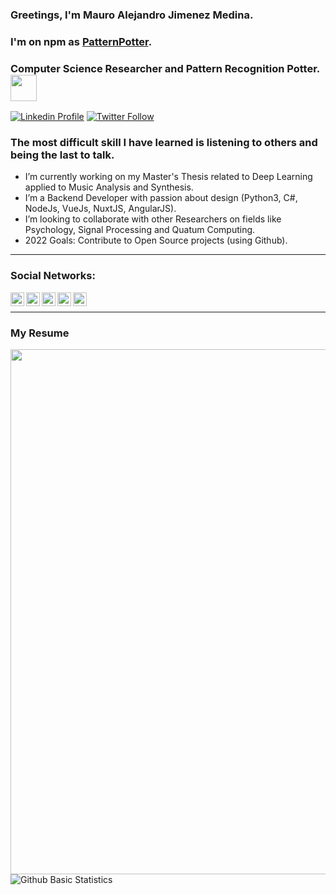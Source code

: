 ### Greetings, I'm Mauro Alejandro Jimenez Medina.
### I'm on npm as [PatternPotter](https://www.npmjs.com/~patternpotter).

### Computer Science Researcher and Pattern Recognition Potter. <img src="https://mauroalejandrojm.vercel.app/svg/potterGlasses.svg" width="42">

[![Linkedin Profile](https://img.shields.io/static/v1?label=My%20Profile&logo=Linkedin&logoColor=FFFFFF&style=for-the-badge&message=Mauro%20Jimenez%20M&color=0077B5)](https://www.linkedin.com/in/mauro-alejandro-jimenez-medina-b899b7167/)
[![Twitter Follow](https://img.shields.io/twitter/follow/MauroJimenezM?color=1DA1F2&logo=twitter&style=for-the-badge)](https://twitter.com/intent/follow?original_referer=https://github.com/MauroJimenezM&screen_name=MauroJimenezM)

### The most difficult skill I have learned is listening to others and being the last to talk.

- I’m currently working on my Master's Thesis related to Deep Learning applied to Music Analysis and Synthesis.
- I’m a Backend Developer with passion about design (Python3, C#, NodeJs, VueJs, NuxtJS, AngularJS).
- I’m looking to collaborate with other Researchers on fields like Psychology, Signal Processing and Quatum Computing.
- 2022 Goals: Contribute to Open Source projects (using Github).
---

### Social Networks:

[<img align="left" alt="Mauro Jimenez M | LinkedIn" width="22px" src="https://cdn.jsdelivr.net/npm/simple-icons@v3/icons/linkedin.svg" />][linkedin]
[<img align="left" alt="Mauro Jimenez M | Twitter" width="22px" src="https://cdn.jsdelivr.net/npm/simple-icons@v3/icons/twitter.svg" />][twitter]
[<img align="left" alt="Mauro Jimenez M | Medium" width="22px" src="https://cdn.jsdelivr.net/npm/simple-icons@v3/icons/medium.svg" />][Medium]
[<img align="left" alt="Mauro Jimenez M | Researchgate" width="22px" src="https://cdn.jsdelivr.net/npm/simple-icons@v3/icons/researchgate.svg" />][Researchgate]
[<img align="left" alt="Mauro Jimenez M | Google Scholar" width="22px" src="https://cdn.jsdelivr.net/npm/simple-icons@v3/icons/googlescholar.svg" />][GoogleScholar]

<br />

---

### My Resume
<!-- <b style="font-size:26px;font-family:'Segoe UI'"> My Resume </b> -->
<img align="left" src="https://mauroalejandrojm.vercel.app/svg/resume.svg" width="840"/>


<br />


<img align="left" alt="Github Basic Statistics" src="https://github-readme-stats.mauroalejandrojm.vercel.app/api?username=mauroalejandrojm&theme=vue&show_icons=true&count_private=true&hide_border=true" />


[Medium]: https://medium.com/@JMmauro
[twitter]: https://twitter.com/MauroJimenezM
[linkedin]: https://www.linkedin.com/in/mauro-alejandro-jimenez-medina-b899b7167/
[Researchgate]: https://www.researchgate.net/profile/Mauro_Alejandro_Jimenez_Medina
[GoogleScholar]: https://scholar.google.es/citations?hl=es&user=4stR-zIAAAAJ
